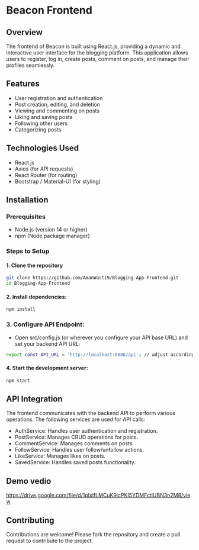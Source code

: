 # Beacon Frontend
## Overview
The frontend of Beacon is built using React.js, providing a dynamic and interactive user interface for the blogging platform. This application allows users to register, log in, create posts, comment on posts, and manage their profiles seamlessly.

## Features
- User registration and authentication
- Post creation, editing, and deletion
- Viewing and commenting on posts
- Liking and saving posts
- Following other users
- Categorizing posts

## Technologies Used
- React.js
- Axios (for API requests)
- React Router (for routing)
- Bootstrap / Material-UI (for styling)

## Installation
###  Prerequisites
- Node.js (version 14 or higher)
- npm (Node package manager)

### Steps to Setup
#### 1. Clone the repository
```bash
git clone https://github.com/AmanWasti9/Blogging-App-Frontend.git
cd Blogging-App-Frontend
```
#### 2. Install dependencies:
```bash
npm install
```
### 3. Configure API Endpoint:
- Open src/config.js (or wherever you configure your API base URL) and set your backend API URL:
```bash
export const API_URL = 'http://localhost:8080/api'; // adjust according to your backend
```
#### 4. Start the development server:
```bash
npm start
```

## API Integration
The frontend communicates with the backend API to perform various operations. The following services are used for API calls:
- AuthService: Handles user authentication and registration.
- PostService: Manages CRUD operations for posts.
- CommentService: Manages comments on posts.
- FollowService: Handles user follow/unfollow actions.
- LikeService: Manages likes on posts.
- SavedService: Handles saved posts functionality.

## Demo vedio
https://drive.google.com/file/d/1pIxlfLMCuK9icPKI5YDMFctlUBN3n2M8/view

## Contributing
Contributions are welcome! Please fork the repository and create a pull request to contribute to the project.


